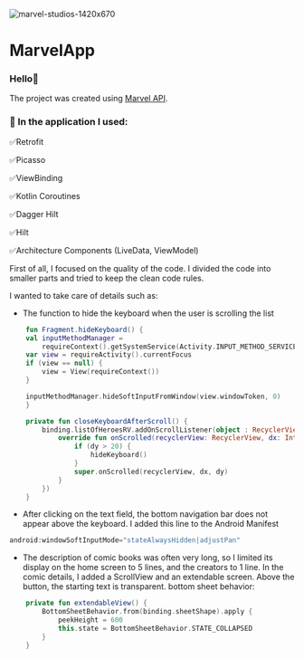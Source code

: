 
![marvel-studios-1420x670](https://user-images.githubusercontent.com/75734211/119407049-f5a8a380-bce3-11eb-9400-dada8041d744.jpg)


# MarvelApp

### Hello👋
The project was created using [Marvel API](https://developer.marvel.com/). 

### :hammer: In the application I used:

:white_check_mark:Retrofit

:white_check_mark:Picasso

:white_check_mark:ViewBinding

:white_check_mark:Kotlin Coroutines

:white_check_mark:Dagger Hilt

:white_check_mark:Hilt

:white_check_mark:Architecture Components (LiveData, ViewModel)


First of all, I focused on the quality of the code. I divided the code into smaller parts and tried to keep the clean code rules.

I wanted to take care of details such as:

* The function to hide the keyboard when the user is scrolling the list

```Kotlin
    fun Fragment.hideKeyboard() {
    val inputMethodManager =
        requireContext().getSystemService(Activity.INPUT_METHOD_SERVICE) as InputMethodManager
    var view = requireActivity().currentFocus
    if (view == null) {
        view = View(requireContext())
    }

    inputMethodManager.hideSoftInputFromWindow(view.windowToken, 0)
    }
```

```Kotlin
    private fun closeKeyboardAfterScroll() {
        binding.listOfHeroesRV.addOnScrollListener(object : RecyclerView.OnScrollListener() {
            override fun onScrolled(recyclerView: RecyclerView, dx: Int, dy: Int) {
                if (dy > 20) {
                    hideKeyboard()
                }
                super.onScrolled(recyclerView, dx, dy)
            }
        })
    }
```

* After clicking on the text field, the bottom navigation bar does not appear above the keyboard. I added this line to the Android Manifest

```Kotlin
android:windowSoftInputMode="stateAlwaysHidden|adjustPan"
```

* The description of comic books was often very long, so I limited its display on the home screen to 5 lines, and the creators to 1 line. 
In the comic details, I added a ScrollView and an extendable screen. Above the button, the starting text is transparent. 
bottom sheet behavior:

```Kotlin
    private fun extendableView() {
        BottomSheetBehavior.from(binding.sheetShape).apply {
            peekHeight = 600
            this.state = BottomSheetBehavior.STATE_COLLAPSED
        }
    }
```

